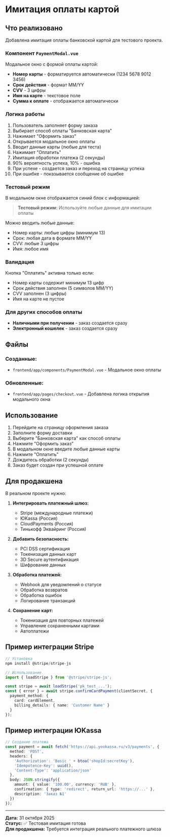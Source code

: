 # Имитация оплаты картой

## Что реализовано

Добавлена имитация оплаты банковской картой для тестового проекта.

### Компонент `PaymentModal.vue`

Модальное окно с формой оплаты картой:

- **Номер карты** - форматируется автоматически (1234 5678 9012 3456)
- **Срок действия** - формат MM/YY
- **CVV** - 3 цифры
- **Имя на карте** - текстовое поле
- **Сумма к оплате** - отображается автоматически

### Логика работы

1. Пользователь заполняет форму заказа
2. Выбирает способ оплаты "Банковская карта"
3. Нажимает "Оформить заказ"
4. Открывается модальное окно оплаты
5. Вводит данные карты (любые для теста)
6. Нажимает "Оплатить"
7. Имитация обработки платежа (2 секунды)
8. 90% вероятность успеха, 10% - ошибка
9. При успехе - создается заказ и переход на страницу успеха
10. При ошибке - показывается сообщение об ошибке

### Тестовый режим

В модальном окне отображается синий блок с информацией:

> **Тестовый режим:** Используйте любые данные для имитации оплаты

Можно вводить любые данные:
- Номер карты: любые цифры (минимум 13)
- Срок: любая дата в формате MM/YY
- CVV: любые 3 цифры
- Имя: любое имя

### Валидация

Кнопка "Оплатить" активна только если:
- Номер карты содержит минимум 13 цифр
- Срок действия заполнен (5 символов MM/YY)
- CVV заполнен (3 цифры)
- Имя на карте не пустое

### Для других способов оплаты

- **Наличными при получении** - заказ создается сразу
- **Электронный кошелек** - заказ создается сразу

## Файлы

### Созданные:
- `frontend/app/components/PaymentModal.vue` - Модальное окно оплаты

### Обновленные:
- `frontend/app/pages/checkout.vue` - Добавлена логика открытия модального окна

## Использование

1. Перейдите на страницу оформления заказа
2. Заполните форму доставки
3. Выберите "Банковская карта" как способ оплаты
4. Нажмите "Оформить заказ"
5. В модальном окне введите любые данные карты
6. Нажмите "Оплатить"
7. Дождитесь обработки (2 секунды)
8. Заказ будет создан при успешной оплате

## Для продакшена

В реальном проекте нужно:

1. **Интегрировать платежный шлюз:**
   - Stripe (международные платежи)
   - ЮKassa (Россия)
   - CloudPayments (Россия)
   - Тинькофф Эквайринг (Россия)

2. **Добавить безопасность:**
   - PCI DSS сертификация
   - Токенизация данных карт
   - 3D Secure аутентификация
   - Шифрование данных

3. **Обработка платежей:**
   - Webhook для уведомлений о статусе
   - Обработка возвратов
   - Обработка ошибок
   - Логирование транзакций

4. **Сохранение карт:**
   - Токенизация для повторных платежей
   - Управление сохраненными картами
   - Автоплатежи

## Пример интеграции Stripe

```typescript
// Установка
npm install @stripe/stripe-js

// Использование
import { loadStripe } from '@stripe/stripe-js';

const stripe = await loadStripe('pk_test_...');
const { error } = await stripe.confirmCardPayment(clientSecret, {
  payment_method: {
    card: cardElement,
    billing_details: { name: 'Customer Name' }
  }
});
```

## Пример интеграции ЮKassa

```typescript
// Создание платежа
const payment = await fetch('https://api.yookassa.ru/v3/payments', {
  method: 'POST',
  headers: {
    'Authorization': 'Basic ' + btoa('shopId:secretKey'),
    'Idempotence-Key': uuid(),
    'Content-Type': 'application/json'
  },
  body: JSON.stringify({
    amount: { value: '100.00', currency: 'RUB' },
    confirmation: { type: 'redirect', return_url: 'https://...' },
    description: 'Заказ №1'
  })
});
```

---

**Дата:** 31 октября 2025  
**Статус:** ✅ Тестовая имитация готова  
**Для продакшена:** Требуется интеграция реального платежного шлюза
